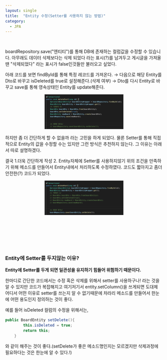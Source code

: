 ```yaml
---
layout: single
title:  "Entity 수정(Setter를 사용하지 않는 방법)"
category:
  - JPA
---
```


<br/>

boardRepository.save("엔티티")를 통해 DB에 존재하는 컬럼값을 수정할 수 있습니다.
아무래도 데이터 삭제보다는 삭제 되었다 라는 표시(?)를 남겨두고 게시글을 가져올땐 "삭제되었다" 라는 표시가 false인것들만 불러오고 싶었다.

아래 코드를 보면 findById를 통해 특정 레코드를 가져온다. → 다음으로 해당 Entity를 Dto로 바꾸고 isDeleted를 true로 설정해준다.(삭제 여부) → Dto를 다시 Entity로 바꾸고 save를 통해 영속상태인 Entity를 update해준다.

<p align="center">
    <img src="/images/screen_20220225.png" width="50%" class="image__border">
</p>

하지만 좀 더 간단하게 할 수 없을까 라는 고민을 하게 되었다. 물론 Setter를 통해 직접적으로 Entity의 값을 수정할 수는 있지만 그런 방식은 추천하지 않는다. 그 이유는 아래서 따로 설명하겠다.

결국 1.더욱 간단하게 작성 2. Entity자체에 Setter를 사용하지않기
위의 조건을 만족하기 위해 메소드를 만들어서 Entity내에서 처리하도록 수정하였다. 코드도 짧아지고 좀더 안전한(?) 코드가 되었다.

<p align="center">
    <img src="/images/screen_20220225_2.png" width="50%" class="image__border">
</p>

<br/>
<br/>
<br/>
<br/>
<br/>



### Entity에 Setter를 두지않는 이유?

**Entity에 Setter를 두게 되면 일관성을 유지하기 힘들어 위험하기 때문이다.**

한마디로 간단한 코드에서는 수정 혹은 삭제를 위해서 setter를 사용하구나! 라는 것을 알 수 있지만 코드가 복잡해지고 여기저기서 entity.setColumn()을 쓰게되면 도대체 어디서 어떤 이유로 setter를 쓰는지 알 수 없기때문에 차라리 메소드를 만들어서 한눈에 어떤 용도인지 정의하는 것이 좋다.

예를 들어 isDeleted 컬럼의 수정을 위해서는,

~~~java
public BoardEntity setDelete(){
        this.isDeleted = true;
        return this;
    }
~~~

와 같이 해주는 것이 좋다.(setDelete가 좋은 메소드명인지는 모르겠지만 삭제과정에 필요하다는 것은 한눈에 알 수 있다.!)

